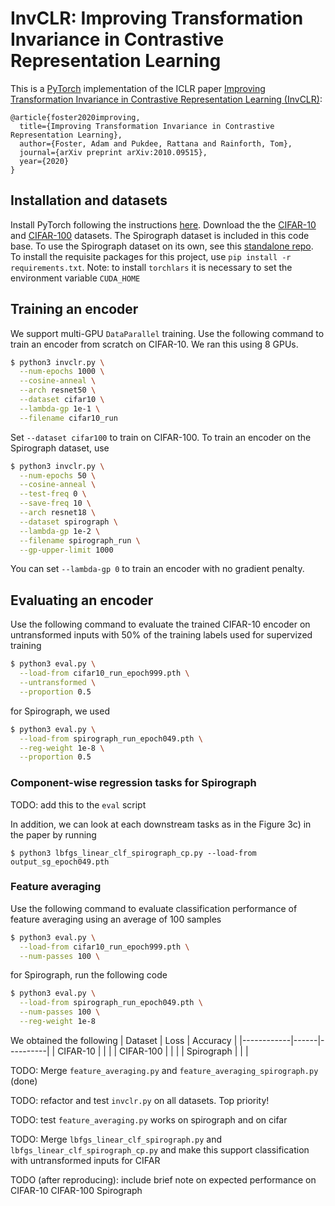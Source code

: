 # InvCLR: Improving Transformation Invariance in Contrastive Representation Learning
This is a [PyTorch](https://github.com/pytorch/pytorch) implementation of the ICLR paper [Improving Transformation Invariance in Contrastive Representation Learning (InvCLR)](https://arxiv.org/abs/2010.09515):
```
@article{foster2020improving,
  title={Improving Transformation Invariance in Contrastive Representation Learning},
  author={Foster, Adam and Pukdee, Rattana and Rainforth, Tom},
  journal={arXiv preprint arXiv:2010.09515},
  year={2020}
}
```

## Installation and datasets
Install PyTorch following the instructions [here](https://pytorch.org/). Download the the [CIFAR-10](https://www.cs.toronto.edu/~kriz/cifar.html) and [CIFAR-100](https://www.cs.toronto.edu/~kriz/cifar.html) datasets.
The Spirograph dataset is included in this code base.
To use the Spirograph dataset on its own, see this [standalone repo](https://github.com/rattaoup/spirograph).
To install the requisite packages for this project, use `pip install -r requirements.txt`.
Note: to install `torchlars` it is necessary to set the environment variable `CUDA_HOME`

## Training an encoder
We support multi-GPU `DataParallel` training.
Use the following command to train an encoder from scratch on CIFAR-10. We ran this using 8 GPUs.
```bash
$ python3 invclr.py \
  --num-epochs 1000 \
  --cosine-anneal \
  --arch resnet50 \
  --dataset cifar10 \
  --lambda-gp 1e-1 \
  --filename cifar10_run
```
Set `--dataset cifar100` to train on CIFAR-100.
To train an encoder on the Spirograph dataset, use
```bash
$ python3 invclr.py \
  --num-epochs 50 \
  --cosine-anneal \
  --test-freq 0 \
  --save-freq 10 \
  --arch resnet18 \
  --dataset spirograph \
  --lambda-gp 1e-2 \
  --filename spirograph_run \
  --gp-upper-limit 1000
```
You can set `--lambda-gp 0` to train an encoder with no gradient penalty.

## Evaluating an encoder
Use the following command to evaluate the trained CIFAR-10 encoder on untransformed inputs with 50% of
the training labels used for supervized training
```bash
$ python3 eval.py \
  --load-from cifar10_run_epoch999.pth \
  --untransformed \
  --proportion 0.5
```
for Spirograph, we used
```bash
$ python3 eval.py \
  --load-from spirograph_run_epoch049.pth \
  --reg-weight 1e-8 \
  --proportion 0.5
```

### Component-wise regression tasks for Spirograph
TODO: add this to the `eval` script

In addition, we can look at each downstream tasks as in the Figure 3c) in the paper by running
```
$ python3 lbfgs_linear_clf_spirograph_cp.py --load-from output_sg_epoch049.pth
```
### Feature averaging
Use the following command to evaluate classification performance of feature averaging using an average of 100 samples
```bash
$ python3 eval.py \
  --load-from cifar10_run_epoch999.pth \
  --num-passes 100 \
```
for  Spirograph, run the following code
```bash
$ python3 eval.py \
  --load-from spirograph_run_epoch049.pth \
  --num-passes 100 \
  --reg-weight 1e-8
```
We obtained the following
| Dataset    | Loss | Accuracy |
|------------|------|----------|
| CIFAR-10   |      |          |
| CIFAR-100  |      |          |
| Spirograph |      |          |




TODO: Merge `feature_averaging.py` and `feature_averaging_spirograph.py` (done)

TODO: refactor and test `invclr.py` on all datasets. Top priority!

TODO: test `feature_averaging.py` works on spirograph and on cifar

TODO: Merge `lbfgs_linear_clf_spirograph.py` and `lbfgs_linear_clf_spirograph_cp.py` and make this support classification with untransformed inputs for CIFAR

TODO (after reproducing): include brief note on expected performance on CIFAR-10 CIFAR-100 Spirograph


